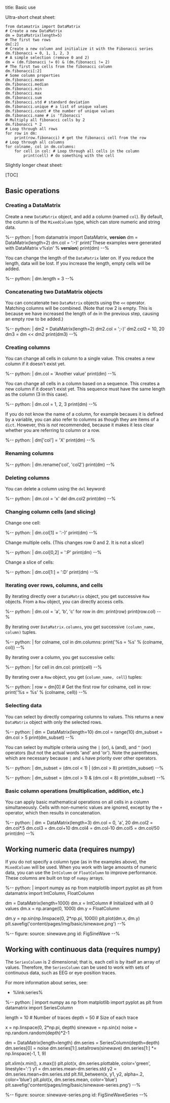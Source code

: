 title: Basic use

Ultra-short cheat sheet:

~~~ .python
from datamatrix import DataMatrix
# Create a new DataMatrix
dm = DataMatrix(length=5)
# The first two rows
dm[:2]
# Create a new column and initialize it with the Fibonacci series
dm.fibonacci = 0, 1, 1, 2, 3 
# A simple selection (remove 0 and 2)
dm = (dm.fibonacci != 0) & (dm.fibonacci != 2)
# The first two cells from the fibonacci column
dm.fibonacci[:2]
# Some column properties
dm.fibonacci.mean
dm.fibonacci.median
dm.fibonacci.min
dm.fibonacci.max
dm.fibonacci.sum
dm.fibonacci.std # standard deviation
dm.fibonacci.unique # a list of unique values
dm.fibonacci.count # the number of unique values
dm.fibonacci.name # is 'fibonacci'
# Multiply all fibonacci cells by 2
dm.fibonacci * 2
# Loop through all rows
for row in dm:
	print(row.fibonacci) # get the fibonacci cell from the row
# Loop through all columns
for colname, col in dm.columns:
	for cell in col: # Loop through all cells in the column
		print(cell) # do something with the cell
~~~

Slightly longer cheat sheet:

[TOC]

## Basic operations


### Creating a DataMatrix

Create a new `DataMatrix` object, and add a column (named `col`). By default, the column is of the `MixedColumn` type, which can store numeric and string data.

%--
python: |
 from datamatrix import DataMatrix, __version__
 dm = DataMatrix(length=2)
 dm.col = ':-)'
 print('These examples were generated with DataMatrix v%s\n' % __version__)
 print(dm)
--%

You can change the length of the `DataMatrix` later on. If you reduce the length, data will be lost. If you increase the length, empty cells will be added.

%--
python: |
 dm.length = 3
--%

### Concatenating two DataMatrix objects

You can concatenate two `DataMatrix` objects using the `<<` operator. Matching columns will be combined. (Note that row 2 is empty. This is because we have increased the length of `dm` in the previous step, causing an empty row to be added.)

%--
python: |
 dm2 = DataMatrix(length=2)
 dm2.col = ';-)'
 dm2.col2 = 10, 20
 dm3 = dm << dm2
 print(dm3)
--%


### Creating columns

You can change all cells in column to a single value. This creates a new column if it doesn't exist yet.

%--
python: |
 dm.col = 'Another value'
 print(dm)
--%

You can change all cells in a column based on a sequence. This creates a new column if it doesn't exist yet. This sequence must have the same length as the column (3 in this case).

%--
python: |
 dm.col = 1, 2, 3
 print(dm)
--%

If you do not know the name of a column, for example becaues it is defined by a variable, you can also refer to columns as though they are items of a `dict`. However, this is *not* recommended, because it makes it less clear whether you are referring to column or a row.

%--
python: |
 dm['col'] = 'X'
 print(dm)
--%


### Renaming columns

%--
python: |
 dm.rename('col', 'col2')
 print(dm)
--%

### Deleting columns

You can delete a column using the `del` keyword:

%--
python: |
 dm.col = 'x'
 del dm.col2
 print(dm)
--%

### Changing column cells (and slicing)

Change one cell:

%--
python: |
 dm.col[1] = ':-)'
 print(dm)
--%

Change multiple cells. (This changes row 0 and 2. It is not a slice!)

%--
python: |
 dm.col[0,2] = ':P'
 print(dm)
--%

Change a slice of cells:

%--
python: |
 dm.col[1:] = ':D'
 print(dm)
--%


### Iterating over rows, columns, and cells

By iterating directly over a `DataMatrix` object, you get successive `Row` objects. From a `Row` object, you can directly access cells.

%--
python: |
 dm.col = 'a', 'b', 'c'
 for row in dm:
 	print(row)
 	print(row.col)
--%

By iterating over `DataMatrix.columns`, you get successive `(column_name, column)` tuples.

%--
python: |
 for colname, col in dm.columns:
 	print('%s = %s' % (colname, col))
--%

By iterating over a column, you get successive cells:

%--
python: |
 for cell in dm.col:
  print(cell)
--%

By iterating over a `Row` object, you get (`column_name, cell`) tuples:

%--
python: |
 row = dm[0] # Get the first row
 for colname, cell in row:
 	print('%s = %s' % (colname, cell))
--%


### Selecting data

You can select by directly comparing columns to values. This returns a new `DataMatrix` object with only the selected rows.

%--
python: |
 dm = DataMatrix(length=10)
 dm.col = range(10)
 dm_subset = dm.col > 5
 print(dm_subset)
--%

You can select by multiple criteria using the `|` (or), `&` (and), and `^` (xor) operators (but not the actual words 'and' and 'or'). Note the parentheses, which are necessary because `|` and `&` have priority over other operators.

%--
python: |
 dm_subset = (dm.col < 1) | (dm.col > 8)
 print(dm_subset)
--%

%--
python: |
 dm_subset = (dm.col > 1) & (dm.col < 8)
 print(dm_subset)
--%


### Basic column operations (multiplication, addition, etc.)

You can apply basic mathematical operations on all cells in a column simultaneously. Cells with non-numeric values are ignored, except by the `+` operator, which then results in concatenation.

%--
python: |
 dm = DataMatrix(length=3)
 dm.col = 0, 'a', 20
 dm.col2 = dm.col*.5
 dm.col3 = dm.col+10
 dm.col4 = dm.col-10
 dm.col5 = dm.col/50
 print(dm)
--%

## Working numeric data (requires numpy)

If you do not specify a column type (as in the examples above), the `MixedColumn` will be used. When you work with large amounts of numeric data, you can use the `IntColumn` or `FloatColumn` to improve performance. These columns are built on top of `numpy` arrays.

%--
python: |
 import numpy as np
 from matplotlib import pyplot as plt
 from datamatrix import IntColumn, FloatColumn 
 
 dm = DataMatrix(length=1000)
 dm.x = IntColumn # Initialized with all 0 values
 dm.x = np.arange(0, 1000)
 dm.y = FloatColumn

 dm.y = np.sin(np.linspace(0, 2*np.pi, 1000))
 plt.plot(dm.x, dm.y)
 plt.savefig('content/pages/img/basic/sinewave.png')
--%

%--
figure:
 source: sinewave.png
 id: FigSineWave
--%


## Working with continuous data (requires numpy)

The `SeriesColumn` is 2 dimensional; that is, each cell is by itself an array of values. Therefore, the `SeriesColumn` can be used to work with sets of continuous data, such as EEG or eye-position traces.

For more information about series, see:

- %link:series%

%--
python: |
 import numpy as np
 from matplotlib import pyplot as plt
 from datamatrix import SeriesColumn
 
 length = 10 # Number of traces
 depth = 50 # Size of each trace
 
 x = np.linspace(0, 2*np.pi, depth)
 sinewave = np.sin(x)
 noise = np.random.random(depth)*2-1
 
 dm = DataMatrix(length=length)
 dm.series = SeriesColumn(depth=depth)
 dm.series[0] = noise
 dm.series[1:].setallrows(sinewave)
 dm.series[1:] *= np.linspace(-1, 1, 9)
 
 plt.xlim(x.min(), x.max())
 plt.plot(x, dm.series.plottable, color='green', linestyle=':')
 y1 = dm.series.mean-dm.series.std
 y2 = dm.series.mean+dm.series.std
 plt.fill_between(x, y1, y2, alpha=.2, color='blue')
 plt.plot(x, dm.series.mean, color='blue')
 plt.savefig('content/pages/img/basic/sinewave-series.png')
--%

%--
figure:
 source: sinewave-series.png
 id: FigSineWaveSeries
--%
